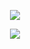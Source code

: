 <p align="center">
  <img src="https://github-readme-stats-tahakorkem.vercel.app/api?username=tahakorkem&count_private=true&show_icons=true" />
</p>

<p align="center">
  <img src="https://github-readme-stats-tahakorkem.vercel.app/api/top-langs/?username=tahakorkem&count_private=true&layout=compact&langs_count=8" />
</p>

